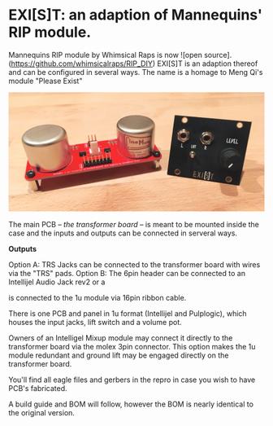 # EXI[S]T: an adaption of Mannequins' RIP module.

Mannequins RIP module by Whimsical Raps is now ![open source]. (https://github.com/whimsicalraps/RIP_DIY) EXI[S]T is an adaption thereof and can be configured in several ways. The name is a homage to Meng Qi's module "Please Exist"

![PCB](https://github.com/sonoCircuits/EXIST-RIP/blob/master/EXIST%20Images/IMG_2368.jpg)

The main PCB – *the transformer board* – is meant to be mounted inside the case and the inputs and outputs can be connected in serveral ways.

**Outputs**

Option A: TRS Jacks can be connected to the transformer board with wires via the "TRS" pads.
Option B: The 6pin header can be connected to an Intellijel Audio Jack rev2 or a 


is connected to the 1u module via 16pin ribbon cable.

There is one PCB and panel in 1u format (Intellijel and Pulplogic), which houses the input jacks, lift switch and a volume pot.



Owners of an Intelligel Mixup module may connect it directly to the transformer board via the molex 3pin connector. This option makes the 1u module redundant and ground lift may be engaged directly on the transformer board.

You'll find all eagle files and gerbers in the repro in case you wish to have PCB's fabricated.

A build guide and BOM will follow, however the BOM is nearly identical to the original version.

